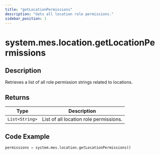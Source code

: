 ```yaml
---
title: "getLocationPermissions"
description: "Gets all location role permissions."
sidebar_position: 1
---
```


# system.mes.location.getLocationPermissions

## Description
Retrieves a list of all role permission strings related to locations.

## Returns
| Type         | Description                          |
|--------------|--------------------------------------|
| `List<String>` | List of all location role permissions.    |

## Code Example
```python
permissions = system.mes.location.getLocationPermissions()
```

